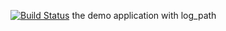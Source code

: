 [![Build Status](https://travis-ci.org/kit10000000/rk.svg?branch=master)](https://travis-ci.org/kit10000000/rk)
the demo application  with log_path

